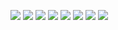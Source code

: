 [![](https://lh6.googleusercontent.com/-s3L0ZvV3lQc/TnwUDJudPkI/AAAAAAAAGcY/-rS10gwA64w/s144/byomkesh.png)](http://thrill-suspense.blogspot.com/search/label/byomkesh)
[![](https://lh4.googleusercontent.com/-6EOT5FbgRLo/T0e1z5GlT3I/AAAAAAAAFCU/A2oteJHWk9Y/s144/adaalat%2520sony%2520tv%2520ronit%2520roy.PNG)](http://thrill-suspense.blogspot.com/search/label/adaalat)
[![](https://lh5.googleusercontent.com/-cYHM_5v6_tE/T0e31TsMT2I/AAAAAAAAFCs/axrSb0CYczk/s144/crime%2520patrol%2520anoop%2520soni%2520sony%2520tv.PNG)](http://thrill-suspense.blogspot.com/search/label/crimepatrol)
[![](https://lh4.googleusercontent.com/-EGwjHWXfZTA/T0e5v0YFrGI/AAAAAAAAFDE/PVPY39aGrUY/s144/surya%2520the%2520super%2520cop%2520harsh%2520chhaya%2520sony%2520tv.PNG)](https://lh5.googleusercontent.com/-l8n_ZcOsAog/T3KmiBEKY6I/AAAAAAAAGWw/ybJ3BhJCHHk/s800/3.png)
[![](https://lh4.googleusercontent.com/-7SsqE6dBLfM/T0e7k5XRatI/AAAAAAAAFDg/Rn_1i-KfseM/s144/CID%2520sony%2520tv.PNG)](http://thrill-suspense.blogspot.com/search/label/CID)
[![](https://lh3.googleusercontent.com/-lKG7I2UTg7U/T0k7SHsdL7I/AAAAAAAAFEk/7dUwKeH5wic/s144/india%2520investigates%2520fox%2520history.png)](http://thrill-suspense.blogspot.com/search/label/indiainvestigates)
[![](https://lh3.googleusercontent.com/-FVnd18mP_Cc/TnwUHq2AXuI/AAAAAAAAGcc/4YWA6VCRdLA/s144/Khotey%2520Sikkey.png)](http://thrill-suspense.blogspot.com/search/label/Khotey)
[![](https://lh6.googleusercontent.com/-rBvyUIoFp58/TnwUGxw6x8I/AAAAAAAAGcc/n8J5Q_H8JB0/s144/tehkikat.png)](http://thrill-suspense.blogspot.com/search/label/Tehkikaat)